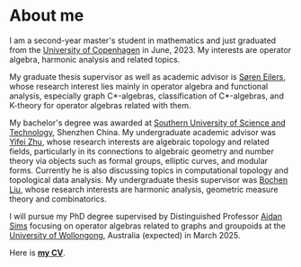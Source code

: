 # About me


I am a second-year master's student in mathematics and just graduated from the [University of Copenhagen](https://www.ku.dk/english/) in June, 2023. My interests are operator algebra, harmonic analysis and related topics.

My graduate thesis supervisor as well as academic advisor is [Søren Eilers](http://web.math.ku.dk/~eilers/), whose research interest lies mainly in operator algebra and functional analysis, especially graph C*-algebras, classification of C*-algebras, and K-theory for operator algebras related with them.

My bachelor's degree was awarded at [Southern University of Science and Technology](https://www.sustech.edu.cn/en/), Shenzhen China. My undergraduate academic advisor was [Yifei Zhu](https://yifeizhu.github.io/), whose research interests are algebraic topology and related fields, particularly in its connections to algebraic geometry and number theory via objects such as formal groups, elliptic curves, and modular forms. Currently he is also discussing topics in computational topology and topological data analysis. My undergraduate thesis supervisor was [Bochen Liu](http://www.sustech.edu.cn/en/faculties/liubochen.html), whose research interests are harmonic analysis, geometric measure theory and combinatorics.

I will pursue my PhD degree supervised by Distinguished Professor [Aidan Sims](https://www.aidansims.com/) focusing on operator algebras related to graphs and groupoids at the [University of Wollongong](https://www.uow.edu.au/), Australia (expected) in March 2025.

Here is **[my CV](/Ruijun_Lin_CV.pdf)**.

